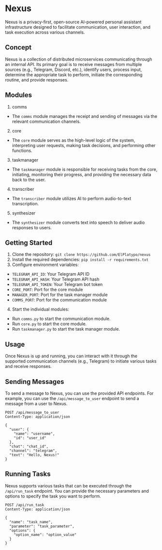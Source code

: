 # Nexus

Nexus is a privacy-first, open-source AI-powered personal assistant infrastructure designed to facilitate communication, user interaction, and task execution across various channels.

## Concept

Nexus is a collection of distributed microservices communicating through an internal API. Its primary goal is to receive messages from multiple sources (e.g., Telegram, Discord, etc.), identify users, process input, determine the appropriate task to perform, initiate the corresponding routine, and provide responses.

## Modules
1. comms
- The `comms` module manages the receipt and sending of messages via the relevant communication channels.
2. core
- The `core` module serves as the high-level logic of the system, interpreting user requests, making task decisions, and performing other functions.
3. taskmanager
- The `taskmanager` module is responsible for receiving tasks from the core, initiating, monitoring their progress, and providing the necessary data back to the user.
4. transcriber
- The `transcriber` module utilizes AI to perform audio-to-text transcription.
5. synthesizer
- The `synthesizer` module converts text into speech to deliver audio responses to users.

## Getting Started

1. Clone the repository: `git clone https://github.com/ElPlatypo/nexus`
2. Install the required dependencies: `pip install -r requirements.txt`
3. Configure environment variables:
- `TELEGRAM_API_ID`: Your Telegram API ID
- `TELEGRAM_API_HASH`: Your Telegram API hash
- `TELEGRAM_API_TOKEN`: Your Telegram bot token
- `CORE_PORT`: Port for the core module
- `MANAGER_PORT`: Port for the task manager module
- `COMMS_PORT`: Port for the communication module
4. Start the individual modules:
- Run `comms.py` to start the communication module.
- Run `core.py` to start the core module.
- Run `taskmanager.py` to start the task manager module.

## Usage

Once Nexus is up and running, you can interact with it through the supported communication channels (e.g., Telegram) to initiate various tasks and receive responses.

## Sending Messages
To send a message to Nexus, you can use the provided API endpoints. For example, you can use the `/api/message_to_user` endpoint to send a message from a user to Nexus.
````
POST /api/message_to_user
Content-Type: application/json

{
  "user": {
    "name": "username",
    "id": "user_id"
  },
  "chat": "chat_id",
  "channel": "telegram",
  "text": "Hello, Nexus!"
}
````

## Running Tasks
Nexus supports various tasks that can be executed through the `/api/run_task` endpoint. You can provide the necessary parameters and options to specify the task you want to perform.
````
POST /api/run_task
Content-Type: application/json

{
  "name": "task_name",
  "parameter": "task_parameter",
  "options": {
    "option_name": "option_value"
  }
}
````
